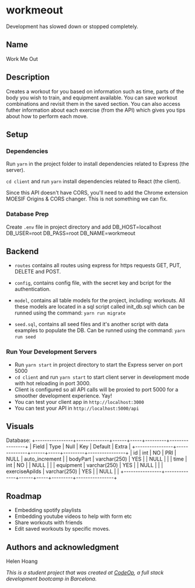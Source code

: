 # workmeout

Development has slowed down or stopped completely.

## Name

Work Me Out

## Description

Creates a workout for you based on information such as time, parts of the body you wish to train, and equipment available. You can save workout combinations and revisit them in the saved section. You can also access futher information about each exercise (from the API) which gives you tips about how to perform each move.

## Setup

### Dependencies

Run `yarn` in the project folder to install dependencies related to Express (the server).

`cd client` and run `yarn` install dependencies related to React (the client).

Since this API doesn't have CORS, you'll need to add the Chrome extension MOESIF Origins & CORS changer. This is not something we can fix.

### Database Prep

Create `.env` file in project directory and add
DB_HOST=localhost
DB_USER=root
DB_PASS=root
DB_NAME=workmeout

## Backend

- `routes` contains all routes using express for https requests GET, PUT, DELETE and POST.
  ​
- `config`, contains config file, with the secret key and bcript for the authentication.
  ​
- `model`, contains all table models for the project, including: workouts. All these models are located in a sql script called init_db.sql which can be runned using the command: `yarn run migrate`

- `seed.sql`, contains all seed files and it's another script with data examples to populate the DB. Can be runned using the command: `yarn run seed`
  ​

### Run Your Development Servers

- Run `yarn start` in project directory to start the Express server on port 5000
- `cd client` and run `yarn start` to start client server in development mode with hot reloading in port 3000.
- Client is configured so all API calls will be proxied to port 5000 for a smoother development experience. Yay!
- You can test your client app in `http://localhost:3000`
- You can test your API in `http://localhost:5000/api`

## Visuals

Database:
+----------------+--------------+------+-----+---------+----------------+
| Field | Type | Null | Key | Default | Extra |
+----------------+--------------+------+-----+---------+----------------+
| id | int | NO | PRI | NULL | auto_increment |
| bodyPart | varchar(250) | YES | | NULL | |
| time | int | NO | | NULL | |
| equipment | varchar(250) | YES | | NULL | |
| exerciseApiIds | varchar(250) | YES | | NULL | |
+----------------+--------------+------+-----+---------+----------------+

## Roadmap

- Embedding spotify playlists
- Embedding youtube videos to help with form etc
- Share workouts with friends
- Edit saved workouts by specific moves.

## Authors and acknowledgment

Helen Hoang

_This is a student project that was created at [CodeOp](http://codeop.tech), a full stack development bootcamp in Barcelona._
